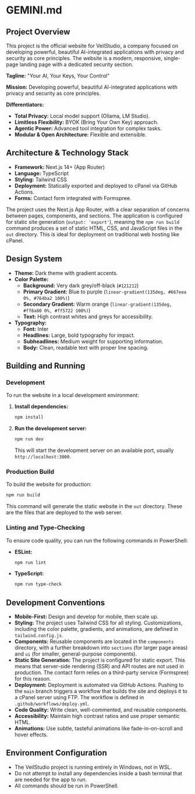 # GEMINI.md

## Project Overview

This project is the official website for VeilStudio, a company focused on developing powerful, beautiful AI-integrated applications with privacy and security as core principles. The website is a modern, responsive, single-page landing page with a dedicated security section.

**Tagline:** "Your AI, Your Keys, Your Control"

**Mission:** Developing powerful, beautiful AI-integrated applications with privacy and security as core principles.

**Differentiators:**

*   **Total Privacy:** Local model support (Ollama, LM Studio).
*   **Limitless Flexibility:** BYOK (Bring Your Own Key) approach.
*   **Agentic Power:** Advanced tool integration for complex tasks.
*   **Modular & Open Architecture:** Flexible and extensible.

## Architecture & Technology Stack

*   **Framework:** Next.js 14+ (App Router)
*   **Language:** TypeScript
*   **Styling:** Tailwind CSS
*   **Deployment:** Statically exported and deployed to cPanel via GitHub Actions.
*   **Forms:** Contact form integrated with Formspree.

The project uses the Next.js App Router, with a clear separation of concerns between pages, components, and sections. The application is configured for static site generation (`output: 'export'`), meaning the `npm run build` command produces a set of static HTML, CSS, and JavaScript files in the `out` directory. This is ideal for deployment on traditional web hosting like cPanel.

## Design System

*   **Theme:** Dark theme with gradient accents.
*   **Color Palette:**
    *   **Background:** Very dark grey/off-black (`#121212`)
    *   **Primary Gradient:** Blue to purple (`linear-gradient(135deg, #667eea 0%, #764ba2 100%)`)
    *   **Secondary Gradient:** Warm orange (`linear-gradient(135deg, #ff8a80 0%, #ff5722 100%)`)
    *   **Text:** High contrast whites and greys for accessibility.
*   **Typography:**
    *   **Font:** Inter
    *   **Headlines:** Large, bold typography for impact.
    *   **Subheadlines:** Medium weight for supporting information.
    *   **Body:** Clean, readable text with proper line spacing.

## Building and Running

### Development

To run the website in a local development environment:

1.  **Install dependencies:**
    ```powershell
    npm install
    ```
2.  **Run the development server:**
    ```powershell
    npm run dev
    ```
    This will start the development server on an available port, usually `http://localhost:3000`.

### Production Build

To build the website for production:

```powershell
npm run build
```

This command will generate the static website in the `out` directory. These are the files that are deployed to the web server.

### Linting and Type-Checking

To ensure code quality, you can run the following commands in PowerShell:

*   **ESLint:**
    ```powershell
    npm run lint
    ```
*   **TypeScript:**
    ```powershell
    npm run type-check
    ```

## Development Conventions

*   **Mobile-First:** Design and develop for mobile, then scale up.
*   **Styling:** The project uses Tailwind CSS for all styling. Customizations, including the color palette, gradients, and animations, are defined in `tailwind.config.js`.
*   **Components:** Reusable components are located in the `components` directory, with a further breakdown into `sections` (for larger page areas) and `ui` (for smaller, general-purpose components).
*   **Static Site Generation:** The project is configured for static export. This means that server-side rendering (SSR) and API routes are not used in production. The contact form relies on a third-party service (Formspree) for this reason.
*   **Deployment:** Deployment is automated via GitHub Actions. Pushing to the `main` branch triggers a workflow that builds the site and deploys it to a cPanel server using FTP. The workflow is defined in `.github/workflows/deploy.yml`.
*   **Code Quality:** Write clean, well-commented, and reusable components.
*   **Accessibility:** Maintain high contrast ratios and use proper semantic HTML.
*   **Animations:** Use subtle, tasteful animations like fade-in-on-scroll and hover effects.

## Environment Configuration

*   The VeilStudio project is running entirely in Windows, not in WSL.
*   Do not attempt to install any dependencies inside a bash terminal that are needed for the app to run.
*   All commands should be run in PowerShell.

